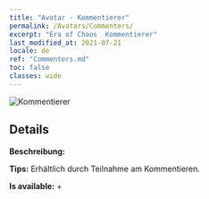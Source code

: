 ```yaml
---
title: "Avatar - Kommentierer"
permalink: /Avatars/Commenters/
excerpt: "Era of Chaos  Kommentierer"
last_modified_at: 2021-07-21
locale: de
ref: "Commenters.md"
toc: false
classes: wide
---
```

 ![Kommentierer](/images/a/avatarFrame_14.png)

## Details

 **Beschreibung:**  

 **Tips:** Erhältlich durch Teilnahme am Kommentieren. 

 **Is available:**  + 

